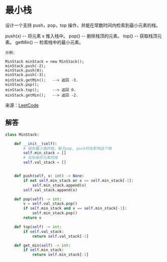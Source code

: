 # 最小栈
设计一个支持 push，pop，top 操作，并能在常数时间内检索到最小元素的栈。

push(x) -- 将元素 x 推入栈中。
pop() -- 删除栈顶的元素。
top() -- 获取栈顶元素。
getMin() -- 检索栈中的最小元素。

```
示例:

MinStack minStack = new MinStack();
minStack.push(-2);
minStack.push(0);
minStack.push(-3);
minStack.getMin();   --> 返回 -3.
minStack.pop();
minStack.top();      --> 返回 0.
minStack.getMin();   --> 返回 -2.
```

来源：[LeetCode](https://leetcode-cn.com/problems/min-stack)

## 解答
```python
class MinStack:

    def __init__(self):
        # 保存最小值的栈，每次pop, push时会影响这个栈
        self.min_stack = []
        # 实际保存元素的栈
        self.val_stack = []


    def push(self, x: int) -> None:
        if not self.min_stack or x <= self.min_stack[-1]:
            self.min_stack.append(x)
        self.val_stack.append(x)

    def pop(self) -> int:
        v = self.val_stack.pop()
        if self.min_stack and v == self.min_stack[-1]:
            self.min_stack.pop()
        return v

    def top(self) -> int:
        if self.val_stack:
            return self.val_stack[-1]

    def get_min(self) -> int:
        if self.min_stack:
            return self.min_stack[-1]
```